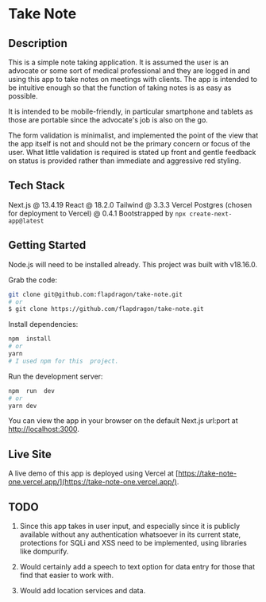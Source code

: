 
# Take Note

## Description
This is a simple note taking application. It is assumed the user is an advocate or some sort of medical professional and they are logged in and using this app to take notes on meetings with clients. The app is intended to be intuitive enough so that the function of taking notes is as easy as possible.

It is intended to be mobile-friendly, in particular smartphone and tablets as those are portable since the advocate's job is also on the go.

The form validation is minimalist, and implemented the point of the view that the app itself is not and should not be the primary concern or focus of the user. What little validation is required is stated up front and gentle feedback on status is provided rather than immediate and aggressive red styling.


## Tech Stack
Next.js @ 13.4.19
React @ 18.2.0
Tailwind @ 3.3.3
Vercel Postgres (chosen for deployment to Vercel) @ 0.4.1
Bootstrapped by `npx create-next-app@latest`


## Getting Started

Node.js will need to be installed already. This project was built with v18.16.0.

  Grab the code:
```bash
git clone git@github.com:flapdragon/take-note.git
# or
$ git clone https://github.com/flapdragon/take-note.git
```

Install dependencies:
```bash
npm  install
# or
yarn
# I used npm for this  project.
```

Run the development server:
```bash
npm  run  dev
# or
yarn dev
```

You can view the app in your browser on the default Next.js url:port at [http://localhost:3000](http://localhost:3000).


## Live Site
A live demo of this app is deployed using Vercel at [https://take-note-one.vercel.app/](https://take-note-one.vercel.app/).


## TODO

1. Since this app takes in user input, and especially since it is publicly available without any authentication whatsoever in its current state, protections for SQLi and XSS need to be implemented, using libraries like dompurify.

2. Would certainly add a speech to text option for data entry for those that find that easier to work with.

3. Would add location services and data.

